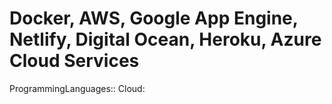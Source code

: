 # Docker, AWS, Google App Engine, Netlify, Digital Ocean, Heroku, Azure Cloud Services

ProgrammingLanguages:: Cloud: